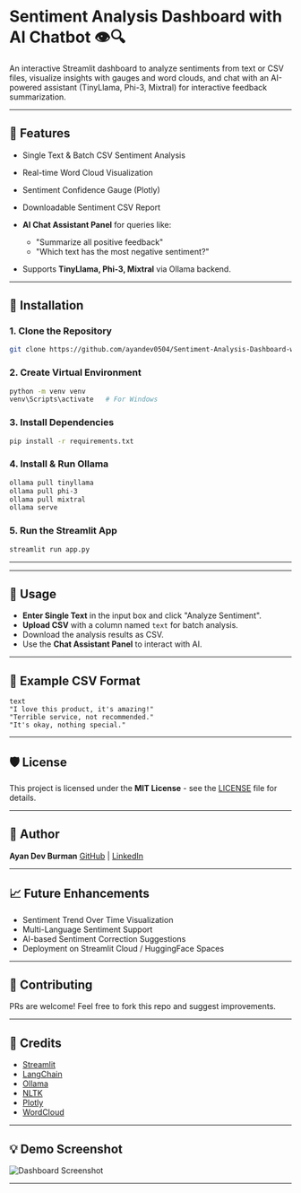 # Sentiment Analysis Dashboard with AI Chatbot 👁️🔍

An interactive Streamlit dashboard to analyze sentiments from text or CSV files, visualize insights with gauges and word clouds, and chat with an AI-powered assistant (TinyLlama, Phi-3, Mixtral) for interactive feedback summarization.

---

## 🌟 Features

* Single Text & Batch CSV Sentiment Analysis
* Real-time Word Cloud Visualization
* Sentiment Confidence Gauge (Plotly)
* Downloadable Sentiment CSV Report
* **AI Chat Assistant Panel** for queries like:

  * "Summarize all positive feedback"
  * "Which text has the most negative sentiment?"
* Supports **TinyLlama, Phi-3, Mixtral** via Ollama backend.

---

## 🔧 Installation

### 1. Clone the Repository

```bash
git clone https://github.com/ayandev0504/Sentiment-Analysis-Dashboard-with-AI-Chatbot-.git

```

### 2. Create Virtual Environment

```bash
python -m venv venv
venv\Scripts\activate   # For Windows
```

### 3. Install Dependencies

```bash
pip install -r requirements.txt
```

### 4. Install & Run Ollama

```bash
ollama pull tinyllama
ollama pull phi-3
ollama pull mixtral
ollama serve
```

### 5. Run the Streamlit App

```bash
streamlit run app.py
```

---

---

## 📃 Usage

* **Enter Single Text** in the input box and click "Analyze Sentiment".
* **Upload CSV** with a column named `text` for batch analysis.
* Download the analysis results as CSV.
* Use the **Chat Assistant Panel** to interact with AI.

---

## 📖 Example CSV Format

```csv
text
"I love this product, it's amazing!"
"Terrible service, not recommended."
"It's okay, nothing special."
```

---

## 🛡️ License

This project is licensed under the **MIT License** - see the [LICENSE](LICENSE) file for details.

---

## 👤 Author

**Ayan Dev Burman**
[GitHub](https://github.com/ayandev0504) | [LinkedIn](https://www.linkedin.com/in/ayan-dev-b-291805217/)

---

## 📈 Future Enhancements

* Sentiment Trend Over Time Visualization
* Multi-Language Sentiment Support
* AI-based Sentiment Correction Suggestions
* Deployment on Streamlit Cloud / HuggingFace Spaces

---

## 💌 Contributing

PRs are welcome! Feel free to fork this repo and suggest improvements.

---

## 🚀 Credits

* [Streamlit](https://streamlit.io)
* [LangChain](https://python.langchain.com)
* [Ollama](https://ollama.com)
* [NLTK](https://nltk.org)
* [Plotly](https://plotly.com)
* [WordCloud](https://amueller.github.io/word_cloud/)

---

## 💡 Demo Screenshot

![Dashboard Screenshot](path/to/your/screenshot.png)

---
